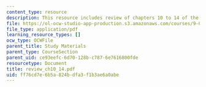 ```yaml
---
content_type: resource
description: This resource includes review of chapters 10 to 14 of the course textbook.
file: https://ol-ocw-studio-app-production.s3.amazonaws.com/courses/9-00-introduction-to-psychology-fall-2004/ff76cd7e6b5a824bdfa3f1b3ae6a0abe_review_ch10_14.pdf
file_type: application/pdf
learning_resource_types: []
ocw_type: OCWFile
parent_title: Study Materials
parent_type: CourseSection
parent_uid: ce93eefc-6d70-128b-c787-6e7616800fde
resourcetype: Document
title: review_ch10_14.pdf
uid: ff76cd7e-6b5a-824b-dfa3-f1b3ae6a0abe
---
```

